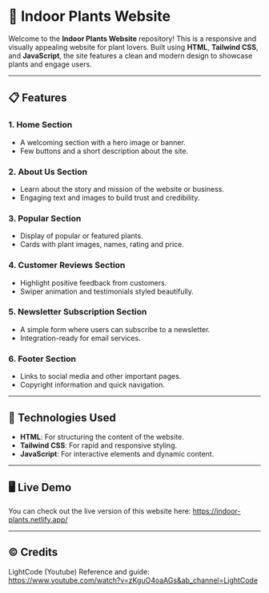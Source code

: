 # 🌱 Indoor Plants Website

Welcome to the **Indoor Plants Website** repository! This is a responsive and visually appealing website for plant lovers. Built using **HTML**, **Tailwind CSS**, and **JavaScript**, the site features a clean and modern design to showcase plants and engage users.

---

## 📋 Features

### 1. **Home Section**
   - A welcoming section with a hero image or banner.
   - Few buttons and a short description about the site.

### 2. **About Us Section**
   - Learn about the story and mission of the website or business.
   - Engaging text and images to build trust and credibility.

### 3. **Popular Section**
   - Display of popular or featured plants.
   - Cards with plant images, names, rating and price.

### 4. **Customer Reviews Section**
   - Highlight positive feedback from customers.
   - Swiper animation and testimonials styled beautifully.

### 5. **Newsletter Subscription Section**
   - A simple form where users can subscribe to a newsletter.
   - Integration-ready for email services.

### 6. **Footer Section**
   - Links to social media and other important pages.
   - Copyright information and quick navigation.

---

## 🚀 Technologies Used

- **HTML**: For structuring the content of the website.
- **Tailwind CSS**: For rapid and responsive styling.
- **JavaScript**: For interactive elements and dynamic content.

---

## 🖥️ Live Demo

You can check out the live version of this website here: https://indoor-plants.netlify.app/

---

## ©️ Credits
LightCode (Youtube)
Reference and guide: https://www.youtube.com/watch?v=zKguO4oaAGs&ab_channel=LightCode
